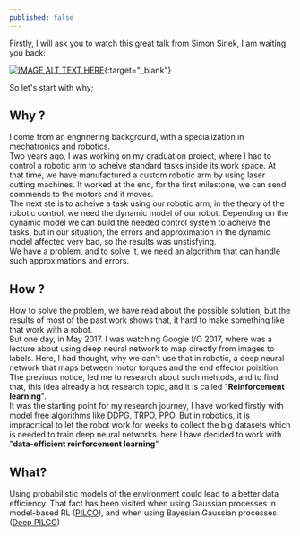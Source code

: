 ```yaml
---
published: false
---
```

Firstly, I will ask you to watch this great talk from Simon Sinek, I am waiting you back:<br/>

[![IMAGE ALT TEXT HERE](https://pi.tedcdn.com/r/pe.tedcdn.com/images/ted/04916ee6e81065c8333e6546184af512eee37bbe_2880x1620.jpg)](https://embed.ted.com/talks/simon_sinek_how_great_leaders_inspire_action){:target="_blank"}

So let's start with why;
## Why ?
I come from an engnnering background, with a specialization in mechatronics and robotics.<br/>
Two years ago, I was working on my graduation project, where I had to control a robotic arm to acheive standard tasks inside its work space. At that time, we have manufactured a custom robotic arm by using laser cutting machines. It worked at the end, for the first milestone, we can send commends to the motors and it moves.<br/>
The next ste is to acheive a task using our robotic arm, in the theory of the robotic control, we need the dynamic model of our robot. Depending on the dynamic model we can build the needed control system to acheive the tasks, but in our situation, the errors and approximation in the dynamic model affected very bad, so the results was unstisfying.<br/>
We have a problem, and to solve it, we need an algorithm that can handle such approximations and errors. 

## How ?
How to solve the problem, we have read about the possible solution, but the results of most of the past work shows that, it hard to make something like that work with a robot.<br/>
But one day, in May 2017. I was watching Google I/O 2017, where was a lecture about using deep neural network to map directly from images to labels. Here, I had thought, why we can't use that in robotic, a deep neural network that maps between motor torques and the end effector poisition.<br/>
The previous notice, led me to research about such mehtods, and to find that, this idea already a hot research topic, and it is called "**Reinforcement learning**".<br/>
It was the starting point for my research journey, I have worked firstly with model free algorithms like DDPG, TRPO, PPO. But in robotics, it is impracrtical to let the robot work for weeks to collect the big datasets which is needed to train deep neural networks. here I have decided to work with "**data-efficient reinforcement learning**"

## What?
Using probabilistic models of the environment could lead to a better data efficiency. That fact has been visited when using Gaussian processes in model-based RL ([PILCO](https://arxiv.org/abs/1502.02860)), and when using Bayesian Gaussian processes ([Deep PILCO](http://mlg.eng.cam.ac.uk/yarin/PDFs/DeepPILCO.pdf))